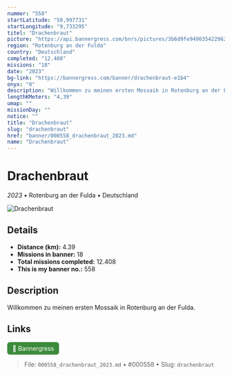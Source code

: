 ```yaml
---
nummer: "558"
startLatitude: "50,997731"
startLongitude: "9,733295"
titel: "Drachenbraut"
picture: "https://api.bannergress.com/bnrs/pictures/3b6d9fe949035422962ff24d0933b2f9"
region: "Rotenburg an der Fulda"
country: "Deutschland"
completed: "12.408"
missions: "18"
date: "2023"
bg-link: "https://bannergress.com/banner/drachenbraut-e1b4"
onyx: "0"
description: "Willkommen zu meinen ersten Mossaik in Rotenburg an der Fulda."
lengthKMeters: "4,39"
umap: ""
missionDay: ""
notice: ""
title: "Drachenbraut"
slug: "drachenbraut"
href: "banner/000558_drachenbraut_2023.md"
name: "Drachenbraut"
---
```

# Drachenbraut

*2023* • Rotenburg an der Fulda • Deutschland

![Drachenbraut](https://api.bannergress.com/bnrs/pictures/3b6d9fe949035422962ff24d0933b2f9)



## Details
- **Distance (km):** 4.39
- **Missions in banner:** 18
- **Total missions completed:** 12.408
- **This is my banner no.:** 558



## Description
Willkommen zu meinen ersten Mossaik in Rotenburg an der Fulda.



## Links
<a href="https://bannergress.com/banner/drachenbraut-e1b4" target="_blank" style="display:inline-block;margin-right:8px;padding:6px 12px;background:#3c8b3c;color:#fff;text-decoration:none;border-radius:6px;">🔗 Bannergress</a>



> File: `000558_drachenbraut_2023.md` • #000558 • Slug: `drachenbraut`
